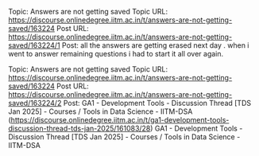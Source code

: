 Topic: Answers are not getting saved
Topic URL: https://discourse.onlinedegree.iitm.ac.in/t/answers-are-not-getting-saved/163224
Post URL: https://discourse.onlinedegree.iitm.ac.in/t/answers-are-not-getting-saved/163224/1
Post:  all  the answers are getting erased next day  . when i went to answer remaining questions i had to start it all over again. 

Topic: Answers are not getting saved
Topic URL: https://discourse.onlinedegree.iitm.ac.in/t/answers-are-not-getting-saved/163224
Post URL: https://discourse.onlinedegree.iitm.ac.in/t/answers-are-not-getting-saved/163224/2
Post:  GA1 - Development Tools - Discussion Thread [TDS Jan 2025] - Courses / Tools in Data Science - IITM-DSA (https://discourse.onlinedegree.iitm.ac.in/t/ga1-development-tools-discussion-thread-tds-jan-2025/161083/28) GA1 - Development Tools - Discussion Thread [TDS Jan 2025] - Courses / Tools in Data Science - IITM-DSA 
